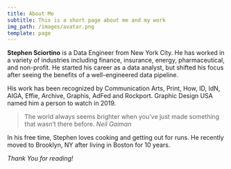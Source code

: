 ```yaml
---
title: About Me
subtitle: This is a short page about me and my work
img_path: /images/avatar.png
template: page
---
```

**Stephen Sciortino** is a Data Engineer from New York City. He has worked in a variety of industries including finance, insurance, energy, pharmaceutical, and non-profit. He started his career as a data analyst, but shifted his focus after seeing the benefits of a well-engineered data pipeline.

His work has been recognized by Communication Arts, Print, How, ID, IdN, AIGA, Effie, Archive, Graphis, AdFed and Rockport. Graphic Design USA named him a person to watch in 2019.

> The world always seems brighter when you’ve just made something that wasn’t there before. <cite>Neil Gaiman</cite>

In his free time, Stephen loves cooking and getting out for runs. He recently moved to Brooklyn, NY after living in Boston for 10 years.

*Thank You for reading!*
